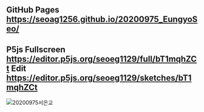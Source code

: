 GitHub Pages
https://seoag1256.github.io/20200975_EungyoSeo/
-
P5js
Fullscreen
https://editor.p5js.org/seoeg1129/full/bT1mqhZCt
Edit
https://editor.p5js.org/seoeg1129/sketches/bT1mqhZCt
-
![20200975서은교](https://github.com/user-attachments/assets/3eed12d0-15ef-4a74-a65c-99816de4f29c)
